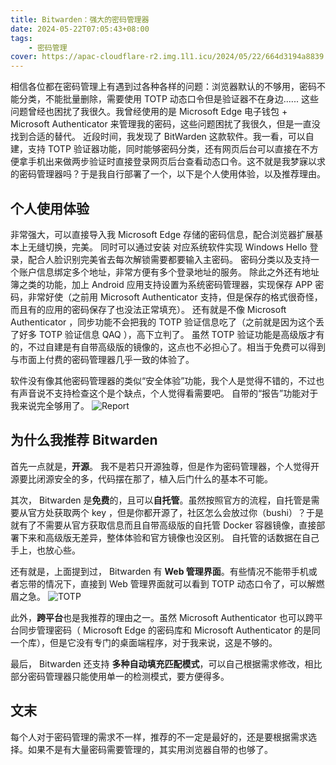 ```yaml
---
title: Bitwarden：强大的密码管理器
date: 2024-05-22T07:05:43+08:00
tags:
    - 密码管理
cover: https://apac-cloudflare-r2.img.1l1.icu/2024/05/22/664d3194a8839.webp
---
```

相信各位都在密码管理上有遇到过各种各样的问题：浏览器默认的不够用，密码不能分类，不能批量删除，需要使用 TOTP 动态口令但是验证器不在身边......
这些问题曾经也困扰了我很久。我曾经使用的是 Microsoft Edge 电子钱包 + Microsoft Authenticator 来管理我的密码，这些问题困扰了我很久，但是一直没找到合适的替代。
近段时间，我发现了 BitWarden 这款软件。我一看，可以自建，支持 TOTP 验证器功能，同时能够密码分类，还有网页后台可以直接在不方便拿手机出来做两步验证时直接登录网页后台查看动态口令。这不就是我梦寐以求的密码管理器吗？于是我自行部署了一个，以下是个人使用体验，以及推荐理由。

## 个人使用体验

非常强大，可以直接导入我 Microsoft Edge 存储的密码信息，配合浏览器扩展基本上无缝切换，完美。
同时可以通过安装 对应系统软件实现 Windows Hello 登录，配合人脸识别完美省去每次解锁需要都要输入主密码。
密码分类以及支持一个账户信息绑定多个地址，非常方便有多个登录地址的服务。
除此之外还有地址簿之类的功能，加上 Android 应用支持设置为系统密码管理器，实现保存 APP 密码，非常好使（之前用 Microsoft Authenticator 支持，但是保存的格式很奇怪，而且有的应用的密码保存了也没法正常填充）。
还有就是不像 Microsoft Authenticator ，同步功能不会把我的 TOTP 验证信息吃了（之前就是因为这个丢了好多 TOTP 验证信息 QAQ ），高下立判了。
虽然 TOTP 验证功能是高级版才有的，不过自建是有自带高级版的镜像的，这点也不必担心了。相当于免费可以得到与市面上付费的密码管理器几乎一致的体验了。

软件没有像其他密码管理器的类似“安全体验”功能，我个人是觉得不错的，不过也有声音说不支持检查这个是个缺点，个人觉得看需要吧。
自带的“报告”功能对于我来说完全够用了。
![Report](https://apac-cloudflare-r2.img.1l1.icu/2024/05/22/664d308eda159.webp)

## 为什么我推荐 Bitwarden

首先一点就是，**开源**。
我不是若只开源独尊，但是作为密码管理器，个人觉得开源要比闭源安全的多，代码摆在那了，植入后门什么的基本不可能。

其次， Bitwarden 是**免费**的，且可以**自托管**。虽然按照官方的流程，自托管是需要从官方处获取两个 key ，但是你都开源了，社区怎么会放过你（bushi）？于是就有了不需要从官方获取信息而且自带高级版的自托管 Docker 容器镜像，直接部署下来和高级版无差异，整体体验和官方镜像也没区别。
自托管的话数据在自己手上，也放心些。

还有就是，上面提到过， Bitwarden 有 **Web 管理界面**。有些情况不能带手机或者忘带的情况下，直接到 Web 管理界面就可以看到 TOTP 动态口令了，可以解燃眉之急。
![TOTP](https://apac-cloudflare-r2.img.1l1.icu/2024/05/22/664d2ec80323b.webp)

此外，**跨平台**也是我推荐的理由之一。虽然 Microsoft Authenticator 也可以跨平台同步管理密码（ Microsoft Edge 的密码库和 Microsoft Authenticator 的是同一个库），但是它没有专门的桌面端程序，对于我来说，这是不够的。

最后， Bitwarden 还支持 **多种自动填充匹配模式**，可以自己根据需求修改，相比部分密码管理器只能使用单一的检测模式，要方便得多。

## 文末

每个人对于密码管理的需求不一样，推荐的不一定是最好的，还是要根据需求选择。如果不是有大量密码需要管理的，其实用浏览器自带的也够了。
